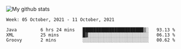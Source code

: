 ![My github stats](https://github-readme-stats.vercel.app/api?username=romvoid95&theme=gruvbox&include_all_commits=true&show_icons=true")

<!--START_SECTION:waka-->
```text
Week: 05 October, 2021 - 11 October, 2021

Java         6 hrs 24 mins   ███████████████████████▒░   93.13 % 
XML          25 mins         █▓░░░░░░░░░░░░░░░░░░░░░░░   06.13 % 
Groovy       2 mins          ░░░░░░░░░░░░░░░░░░░░░░░░░   00.62 % 
```
<!--END_SECTION:waka-->
